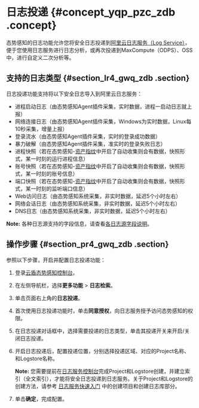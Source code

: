 # 日志投递 {#concept_yqp_pzc_zdb .concept}

态势感知的日志功能允许您将安全日志投递到[阿里云日志服务（Log Service）](https://help.aliyun.com/document_detail/48869.html)，便于您使用日志服务进行日志分析，或再次投递到MaxCompute（ODPS）、OSS中，进行自定义二次分析等。

## 支持的日志类型 {#section_lr4_gwq_zdb .section}

日志投递功能支持将以下安全日志导入到阿里云日志服务：

-   进程启动日志（由态势感知Agent插件采集，实时数据，进程一启动日志就上报）
-   网络连接日志（由态势感知Agent插件采集，Windows为实时数据，Linux每10秒采集，增量上报）
-   登录流水（由态势感知Agent插件采集，实时的登录成功数据）
-   暴力破解（由态势感知Agent插件采集，准实时的登录失败日志）
-   进程快照（若在态势感知-[资产指纹](cn.zh-CN/用户指南/资产指纹.md#)中开启了自动收集则会有数据，快照形式，某一时刻的运行进程信息）
-   账号快照（若在态势感知-[资产指纹](cn.zh-CN/用户指南/资产指纹.md#)中开启了自动收集则会有数据，快照形式，某一时刻的账号信息）
-   端口快照（若在态势感知-[资产指纹](cn.zh-CN/用户指南/资产指纹.md#)中开启了自动收集则会有数据，快照形式，某一时刻的监听端口信息）
-   Web访问日志（由态势感知系统采集，非实时数据，延迟5个小时左右）
-   网络会话日志（由态势感知系统采集，非实时数据，延迟5个小时左右）
-   DNS日志（由态势感知系统采集，非实时数据，延迟5个小时左右）

**Note:** 各种日志源支持的字段信息，请查看[各日志源字段说明](cn.zh-CN/用户指南/日志检索/各日志源字段说明.md#)。

## 操作步骤 {#section_pr4_gwq_zdb .section}

参照以下步骤，开启并配置日志投递功能：

1.  登录[云盾态势感知控制台](https://yundun.console.aliyun.com/?p=sas)。
2.  在左侧导航栏，选择**更多功能** \> **日志检索**。
3.  单击页面右上角的**日志投递**。
4.  首次使用日志投递功能时，单击**同意授权**，向日志服务授予访问态势感知的权限。
5.  在日志投递对话框中，选择需要投递的日志类型，单击其投递开关来开启/关闭日志投递。
6.  开启日志投递后，配置投递位置，分别选择投递区域、对应的Project名称、和Logstore名称。

    **Note:** 您需要提前在[日志服务控制台](https://sls.console.aliyun.com/)完成Project和Logstore创建，并建立索引（全文索引），才能将安全日志投递到日志服务。关于Project和Logstore的创建方法，请参考 [日志服务快速入门](https://help.aliyun.com/document_detail/54604.html) 中的创建项目和创建日志库部分。

7.  单击**确定**，完成配置。

